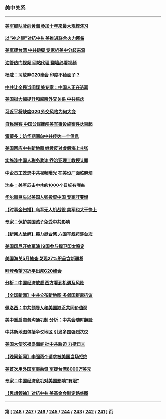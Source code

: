 ### 美中关系
---
#### [美军舰队驶向黄海 参加十年来最大规模演习](../../pages/nf1412576/n14067620.md?09060845) 
#### [以“神之眼”对抗中共 美推进联合火力网络](../../pages/nf1412576/n14066991.md?09060845) 
#### [美军援台湾 中共跳脚 专家析美中分歧来源](../../pages/nf1412576/n14067162.md?09060845) 
#### [油管热门视频 网站代理 翻墙必看视频](http://138.2.39.72:81/youtube.html?epic-marker?09060845)
#### [杨威：习放弃G20峰会 印度不给面子？](../../pages/nf1412576/n14067045.md?09060845) 
#### [中共让全民当间谍 美专家：中国人正在逃离](../../pages/nf1412576/n14067057.md?09060845) 
#### [美国拟大幅提升和越南外交关系 中共焦虑](../../pages/nf1412576/n14066980.md?09060845) 
#### [习近平将缺席G20 外交风格为何大变](../../pages/nf1412576/n14066938.md?09060845) 
#### [自称游客 中国公民擅闯美军事设施案件达百起](../../pages/nf1412576/n14066872.md?09060845) 
#### [雷蒙多：访华期间向中共传达一个信息](../../pages/nf1412576/n14066413.md?09060845) 
#### [美国回应中共新地图 继续反对虚假海上主张](../../pages/nf1412576/n14066318.md?09060845) 
#### [实施涉中国人税务欺诈 乔治亚理工教授认罪](../../pages/nf1412576/n14066171.md?09060845) 
#### [中企员工效忠中共视频曝光 在美设厂面临麻烦](../../pages/nf1412576/n14065524.md?09060845) 
#### [沈舟：美军反击中共的1000个目标有哪些](../../pages/nf1412576/n14066046.md?09060845) 
#### [华尔街巨头以美国人钱投资中国 专家吁警惕](../../pages/nf1412576/n14062261.md?09060845) 
#### [【时事金扫描】乌军无人机战役 美军也大干快上](../../pages/nf1412576/n14065437.md?09060845) 
#### [专家：保护美国孩子免受中共影响](../../pages/nf1412576/n14065080.md?09060845) 
#### [【新闻大破解】英力挺台湾 六国军舰将穿台海](../../pages/nf1412576/n14065492.md?09060845) 
#### [美国印尼开始军演 19国参与捍卫印太稳定](../../pages/nf1412576/n14065419.md?09060845) 
#### [美国海关5月抽查 发现27%织品含新疆棉](../../pages/nf1412576/n14065431.md?09060845) 
#### [拜登希望习近平出席G20峰会](../../pages/nf1412576/n14065260.md?09060845) 
#### [分析：中国经济放缓 西方看到机遇及风险](../../pages/nf1412576/n14065240.md?09060845) 
#### [【全球新闻】中共公布新地图 多邻国群起抗议](../../pages/nf1412576/n14065190.md?09060845) 
#### [佩洛西：中共领导人和美国缺乏共同价值观](../../pages/nf1412576/n14064975.md?09060845) 
#### [美中重启商务沟通机制 分析：中共会随时翻脸](../../pages/nf1412576/n14064579.md?09060845) 
#### [中共新地图包括争议地区 引发多国强烈抗议](../../pages/nf1412576/n14064823.md?09060845) 
#### [美国大使吃福岛海鲜 批中共胁迫 力挺日本](../../pages/nf1412576/n14064720.md?09060845) 
#### [【晚间新闻】李强两个请求被美国当场拒绝](../../pages/nf1412576/n14064181.md?09060845) 
#### [美首次用外国军事融资 军援台湾8000万美元](../../pages/nf1412576/n14064479.md?09060845) 
#### [专家：中国经济危机对美国影响“有限”](../../pages/nf1412576/n14064205.md?09060845) 
#### [【思想领袖】对抗中共 美基金会制定路线图](../../pages/nf1412576/n14054456.md?09060845) 

---
#### 第 [ [248](./248.md?09060845) / [247](./247.md?09060845) / [246](./246.md?09060845) / [245](./245.md?09060845) / [244](./244.md?09060845) / [243](./243.md?09060845) / [242](./242.md?09060845) / [241](./241.md?09060845) ] 页

